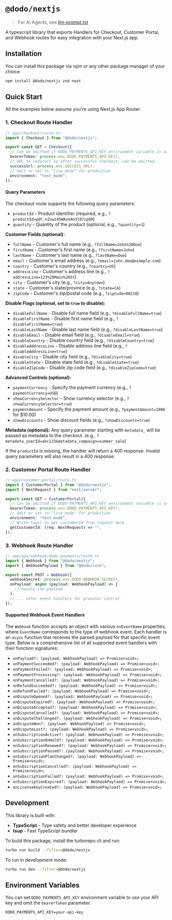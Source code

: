 # `@dodo/nextjs`

> For AI Agents, see [llm-prompt.txt](llm-prompt.txt)

A typescript library that exports Handlers for Checkout, Customer Portal, and Webhook routes for easy integration with your Next.js app.

## Installation

You can install this package via npm or any other package manager of your choice:

```bash
npm install @dodo/nextjs zod next
```

## Quick Start

All the examples below assume you're using Next.js App Router.

### 1. Checkout Route Handler

```typescript
// app/checkout/route.ts
import { Checkout } from "@dodo/nextjs";

export const GET = Checkout({
  // Can be omitted if DODO_PAYMENTS_API_KEY environment variable is set.
  bearerToken: process.env.DODO_PAYMENTS_API_KEY!,
  // URL to redirect to after successful checkout, can be omitted.
  successUrl: process.env.SUCCESS_URL!,
  // Omit or set to "live_mode" for production
  environment: "test_mode",
});
```

#### Query Parameters

The checkout route supports the following query parameters:

- `productId` - Product identifier (required, e.g., `?productId=pdt_nZuwz45WAs64n3l07zpQR`)
- `quantity` - Quantity of the product (optional, e.g., `?quantity=1`)

**Customer Fields (optional):**

- `fullName` - Customer's full name (e.g., `?fullName=John%20Doe`)
- `firstName` - Customer's first name (e.g., `?firstName=John`)
- `lastName` - Customer's last name (e.g., `?lastName=Doe`)
- `email` - Customer's email address (e.g., `?email=john.doe@example.com`)
- `country` - Customer's country (e.g., `?country=US`)
- `addressLine` - Customer's address line (e.g., `?addressLine=123%20Main%20St`)
- `city` - Customer's city (e.g., `?city=Anytown`)
- `state` - Customer's state/province (e.g., `?state=CA`)
- `zipCode` - Customer's zip/postal code (e.g., `?zipCode=90210`)

**Disable Flags (optional, set to `true` to disable):**

- `disableFullName` - Disable full name field (e.g., `?disableFullName=true`)
- `disableFirstName` - Disable first name field (e.g., `?disableFirstName=true`)
- `disableLastName` - Disable last name field (e.g., `?disableLastName=true`)
- `disableEmail` - Disable email field (e.g., `?disableEmail=true`)
- `disableCountry` - Disable country field (e.g., `?disableCountry=true`)
- `disableAddressLine` - Disable address line field (e.g., `?disableAddressLine=true`)
- `disableCity` - Disable city field (e.g., `?disableCity=true`)
- `disableState` - Disable state field (e.g., `?disableState=true`)
- `disableZipCode` - Disable zip code field (e.g., `?disableZipCode=true`)

**Advanced Controls (optional):**

- `paymentCurrency` - Specify the payment currency (e.g., `?paymentCurrency=USD`)
- `showCurrencySelector` - Show currency selector (e.g., `?showCurrencySelector=true`)
- `paymentAmount` - Specify the payment amount (e.g., `?paymentAmount=1000` for $10.00)
- `showDiscounts` - Show discount fields (e.g., `?showDiscounts=true`)

**Metadata (optional):**
Any query parameter starting with `metadata_` will be passed as metadata to the checkout.
(e.g., `?metadata_userId=abc123&metadata_campaign=summer_sale`)

If the `productId` is missing, the handler will return a 400 response. Invalid query parameters will also result in a 400 response.

### 2. Customer Portal Route Handler

```typescript
// app/customer-portal/route.ts
import { CustomerPortal } from "@dodo/nextjs";
import { NextRequest } from "next/server";

export const GET = CustomerPortal({
  // Can be omitted if DODO_PAYMENTS_API_KEY environment variable is set.
  bearerToken: process.env.DODO_PAYMENTS_API_KEY!,
  // Omit or set to "live_mode" for production
  environment: "test_mode",
  // Write logic to get customerId from request here
  getCustomerId: (req: NextRequest) => "",
});
```

### 3. Webhook Route Handler

```typescript
// app/api/webhook/dodo-payments/route.ts
import { Webhook } from "@dodo/nextjs";
import { WebhookPayload } from "@dodo/core";

export const POST = Webhook({
  webhookSecret: process.env.DODO_WEBHOOK_SECRET!,
  onPayload: async (payload: WebhookPayload) => {
    // handle the payload
  },
  // ... other event handlers for granular control
});
```

#### Supported Webhook Event Handlers

The `Webhook` function accepts an object with various `onEventName` properties, where `EventName` corresponds to the type of webhook event. Each handler is an `async` function that receives the parsed payload for that specific event type. Below is a comprehensive list of all supported event handlers with their function signatures:

- `onPayload?: (payload: WebhookPayload) => Promise<void>;`
- `onPaymentSucceeded?: (payload: WebhookPayload) => Promise<void>;`
- `onPaymentFailed?: (payload: WebhookPayload) => Promise<void>;`
- `onPaymentProcessing?: (payload: WebhookPayload) => Promise<void>;`
- `onPaymentCancelled?: (payload: WebhookPayload) => Promise<void>;`
- `onRefundSucceeded?: (payload: WebhookPayload) => Promise<void>;`
- `onRefundFailed?: (payload: WebhookPayload) => Promise<void>;`
- `onDisputeOpened?: (payload: WebhookPayload) => Promise<void>;`
- `onDisputeExpired?: (payload: WebhookPayload) => Promise<void>;`
- `onDisputeAccepted?: (payload: WebhookPayload) => Promise<void>;`
- `onDisputeCancelled?: (payload: WebhookPayload) => Promise<void>;`
- `onDisputeChallenged?: (payload: WebhookPayload) => Promise<void>;`
- `onDisputeWon?: (payload: WebhookPayload) => Promise<void>;`
- `onDisputeLost?: (payload: WebhookPayload) => Promise<void>;`
- `onSubscriptionActive?: (payload: WebhookPayload) => Promise<void>;`
- `onSubscriptionOnHold?: (payload: WebhookPayload) => Promise<void>;`
- `onSubscriptionRenewed?: (payload: WebhookPayload) => Promise<void>;`
- `onSubscriptionPaused?: (payload: WebhookPayload) => Promise<void>;`
- `onSubscriptionPlanChanged?: (payload: WebhookPayload) => Promise<void>;`
- `onSubscriptionCancelled?: (payload: WebhookPayload) => Promise<void>;`
- `onSubscriptionFailed?: (payload: WebhookPayload) => Promise<void>;`
- `onSubscriptionExpired?: (payload: WebhookPayload) => Promise<void>;`
- `onLicenseKeyCreated?: (payload: WebhookPayload) => Promise<void>;`

## Development

This library is built with:

- **TypeScript** - Type safety and better developer experience
- **tsup** - Fast TypeScript bundler

To build this package, install the turborepo cli and run:

```bash
turbo run build --filter=@dodo/nextjs
```

To run in development mode:

```bash
turbo run dev --filter=@dodo/nextjs
```

## Environment Variables

You can set `DODO_PAYMENTS_API_KEY` environment variable to use your API key and omit the `bearerToken` parameter.

```env
DODO_PAYMENTS_API_KEY=your-api-key
```
